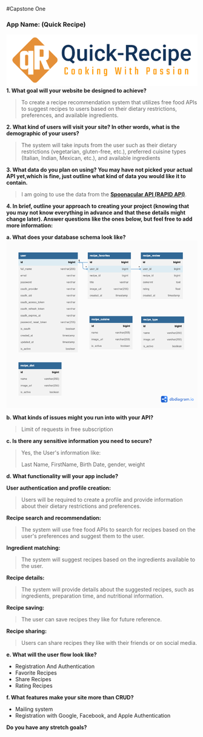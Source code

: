 #Capstone One

### App Name: (Quick Recipe)
![img](/static/images/quick-recipe-logo.png)
**1. What goal will your website be designed to achieve?**

>To create a recipe recommendation system that utilizes free food APIs to suggest recipes to users based on their dietary restrictions, preferences, and available ingredients.


**2. What kind of users will visit your site? In other words, what is the demographic of your users?**

 >   The system will take inputs from the user such as their dietary restrictions (vegetarian, gluten-free, etc.), preferred cuisine types (Italian, Indian, Mexican, etc.), and available ingredients

**3. What data do you plan on using? You may have not picked your actual API yet,which is fine, just outline what kind of data you would like it to contain.**

>I am going to use the data from the **[Spoonacular API (RAPID API)](https://rapidapi.com/spoonacular/api/recipe-food-nutrition)**.


**4. In brief, outline your approach to creating your project (knowing that you may not know everything in advance and that these details might change later). Answer questions like the ones below, but feel free to add more information:**


**a. What does your database schema look like?**
![img](/documentations/database-schema-quick_recipe-white-bg.png)


**b. What kinds of issues might you run into with your API?**

>Limit of requests in free subscription

**c. Is there any sensitive information you need to secure?**

>Yes, the User's information like:
>
>Last Name, FirstName, Birth Date, gender, weight


**d. What functionality will your app include?**

**User authentication and profile creation:** 
>Users will be required to create a profile and provide information about their dietary restrictions and preferences.

**Recipe search and recommendation:** 
>The system will use free food APIs to search for recipes based on the user's preferences and suggest them to the user.

**Ingredient matching:** 
>The system will suggest recipes based on the ingredients available to the user.

**Recipe details:** 
>The system will provide details about the suggested recipes, such as ingredients, preparation time, and nutritional information.

**Recipe saving:** 
>The user can save recipes they like for future reference.

**Recipe sharing:** 
>Users can share recipes they like with their friends or on social media.

**e. What will the user flow look like?**

-	Registration And Authentication
-	Favorite Recipes
-	Share Recipes
-	Rating Recipes


**f. What features make your site more than CRUD?**
      
-	Mailing system 
-	Registration with Google, Facebook, and Apple Authentication



**Do you have any stretch goals?**
